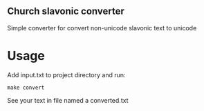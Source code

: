 Church slavonic converter
-------------------------

Simple converter for convert non-unicode slavonic text to unicode

Usage
=====

Add input.txt to project directory and run:
 
```
make convert
```

See your text in file named a converted.txt